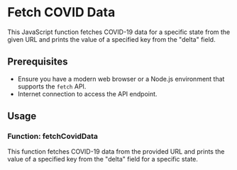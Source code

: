 # Fetch COVID Data

This JavaScript function fetches COVID-19 data for a specific state from the given URL and prints the value of a specified key from the "delta" field.

## Prerequisites

- Ensure you have a modern web browser or a Node.js environment that supports the `fetch` API.
- Internet connection to access the API endpoint.

## Usage

### Function: fetchCovidData

This function fetches COVID-19 data from the provided URL and prints the value of a specified key from the "delta" field for a specific state.

